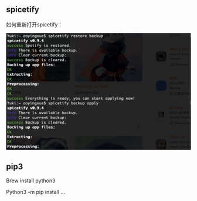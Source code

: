 ## spicetify

如何重新打开spicetify：

<img src="Mac.assets/image-20190924175844651.png" alt="image-20190924175844651" style="zoom:50%;" />



## pip3

Brew install python3

Python3 -m pip install ...